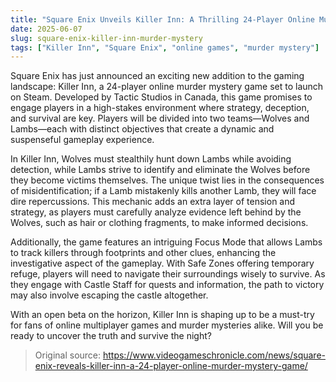 ```yaml
---
title: "Square Enix Unveils Killer Inn: A Thrilling 24-Player Online Murder Mystery"
date: 2025-06-07
slug: square-enix-killer-inn-murder-mystery
tags: ["Killer Inn", "Square Enix", "online games", "murder mystery"]
---
```


Square Enix has just announced an exciting new addition to the gaming landscape: Killer Inn, a 24-player online murder mystery game set to launch on Steam. Developed by Tactic Studios in Canada, this game promises to engage players in a high-stakes environment where strategy, deception, and survival are key. Players will be divided into two teams—Wolves and Lambs—each with distinct objectives that create a dynamic and suspenseful gameplay experience.

In Killer Inn, Wolves must stealthily hunt down Lambs while avoiding detection, while Lambs strive to identify and eliminate the Wolves before they become victims themselves. The unique twist lies in the consequences of misidentification; if a Lamb mistakenly kills another Lamb, they will face dire repercussions. This mechanic adds an extra layer of tension and strategy, as players must carefully analyze evidence left behind by the Wolves, such as hair or clothing fragments, to make informed decisions.

Additionally, the game features an intriguing Focus Mode that allows Lambs to track killers through footprints and other clues, enhancing the investigative aspect of the gameplay. With Safe Zones offering temporary refuge, players will need to navigate their surroundings wisely to survive. As they engage with Castle Staff for quests and information, the path to victory may also involve escaping the castle altogether.

With an open beta on the horizon, Killer Inn is shaping up to be a must-try for fans of online multiplayer games and murder mysteries alike. Will you be ready to uncover the truth and survive the night?

> Original source: https://www.videogameschronicle.com/news/square-enix-reveals-killer-inn-a-24-player-online-murder-mystery-game/